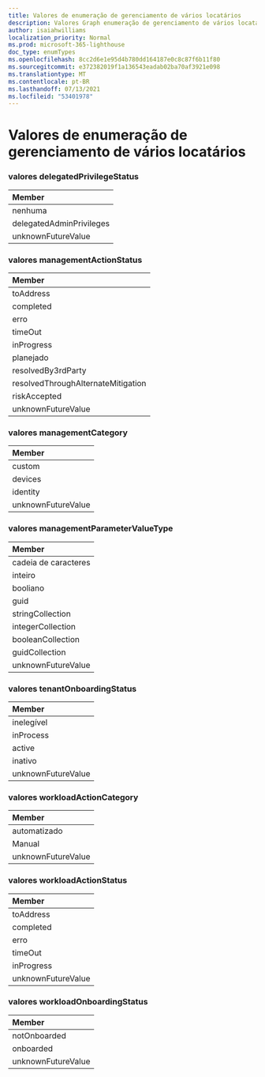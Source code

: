 ```yaml
---
title: Valores de enumeração de gerenciamento de vários locatários
description: Valores Graph enumeração de gerenciamento de vários locatários
author: isaiahwilliams
localization_priority: Normal
ms.prod: microsoft-365-lighthouse
doc_type: enumTypes
ms.openlocfilehash: 8cc2d6e1e95d4b780dd164187e0c8c87f6b11f80
ms.sourcegitcommit: e372382019f1a136543eadab02ba70af3921e098
ms.translationtype: MT
ms.contentlocale: pt-BR
ms.lasthandoff: 07/13/2021
ms.locfileid: "53401978"
---
```

# <a name="multi-tenant-management-enumeration-values"></a>Valores de enumeração de gerenciamento de vários locatários

### <a name="delegatedprivilegestatus-values"></a>valores delegatedPrivilegeStatus

|Member|
|:---|
|nenhuma|
|delegatedAdminPrivileges|
|unknownFutureValue|

### <a name="managementactionstatus-values"></a>valores managementActionStatus

|Member|
|:---|
|toAddress|
|completed|
|erro|
|timeOut|
|inProgress|
|planejado|
|resolvedBy3rdParty|
|resolvedThroughAlternateMitigation|
|riskAccepted|
|unknownFutureValue|

### <a name="managementcategory-values"></a>valores managementCategory

|Member|
|:---|
|custom|
|devices|
|identity|
|unknownFutureValue|

### <a name="managementparametervaluetype-values"></a>valores managementParameterValueType

|Member|
|:---|
|cadeia de caracteres|
|inteiro|
|booliano|
|guid|
|stringCollection|
|integerCollection|
|booleanCollection|
|guidCollection|
|unknownFutureValue|

### <a name="tenantonboardingstatus-values"></a>valores tenantOnboardingStatus

|Member|
|:---|
|inelegível|
|inProcess|
|active|
|inativo|
|unknownFutureValue|

### <a name="workloadactioncategory-values"></a>valores workloadActionCategory

|Member|
|:---|
|automatizado|
|Manual|
|unknownFutureValue|

### <a name="workloadactionstatus-values"></a>valores workloadActionStatus

|Member|
|:---|
|toAddress|
|completed|
|erro|
|timeOut|
|inProgress|
|unknownFutureValue|

### <a name="workloadonboardingstatus-values"></a>valores workloadOnboardingStatus

|Member|
|:---|
|notOnboarded|
|onboarded|
|unknownFutureValue|
